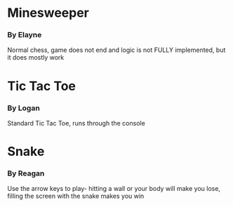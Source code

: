 # Minesweeper
### By Elayne

Normal chess, game does not end and logic is not FULLY implemented, but it does mostly work

# Tic Tac Toe
### By Logan

Standard Tic Tac Toe, runs through the console

# Snake
### By Reagan

Use the arrow keys to play- hitting a wall or your body will make you lose, filling the screen with the snake makes you win